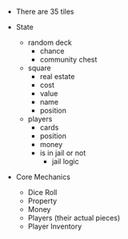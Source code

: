  
* There are 35 tiles

* State
	* random deck
		* chance
		* community chest
	* square
		* real estate
		* cost
		* value
		* name
		* position
	* players
		* cards
		* position
		* money
		* is in jail or not
			* jail logic
			
* Core Mechanics
	* Dice Roll
	* Property
	* Money
	* Players (their actual pieces)
	* Player Inventory
	
	